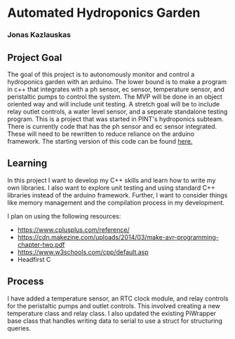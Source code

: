 # Automated Hydroponics Garden

### Jonas Kazlauskas

## Project Goal

The goal of this project is to autonomously monitor and control a hydroponics garden with an arduino. The lower bound is to make a program in c++ that integrates with a ph sensor, ec sensor, temperature sensor, and peristaltic pumps to control the system. The MVP will be done in an object oriented way and will include unit testing. A stretch goal will be to include relay outlet controls, a water level sensor, and a seperate standalone testing program. This is a project that was started in PINT's hydroponics subteam. There is currently code that has the ph sensor and ec sensor integrated. These will need to be rewritten to reduce reliance on the arduino framework. The starting version of this code can be found [here.](https://github.com/Olin-Hydro/circadia/commit/e49ae3136cc66cc65726b6823d3c179ce57df0de)

## Learning

In this project I want to develop my C++ skills and learn how to write my own libraries. I also want to explore unit testing and using standard C++ libraries instead of the arduino framework. Further, I want to consider things like memory management and the compilation process in my development.

I plan on using the following resources:

- https://www.cplusplus.com/reference/
- https://cdn.makezine.com/uploads/2014/03/make-avr-programming-chapter-two.pdf
- https://www.w3schools.com/cpp/default.asp
- Headfirst C

## Process

I have added a temperature sensor, an RTC clock module, and relay controls for the peristaltic pumps and outlet controls. This involved creating a new temperature class and relay class. I also updated the existing PiWrapper base class that handles writing data to serial to use a struct for structuring queries.
